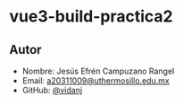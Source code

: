 # vue3-build-practica2

## Autor
- Nombre: Jesús Efrén Campuzano Rangel
- Email: a20311009@uthermosillo.edu.mx
- GitHub: [@vidanj](https://github.com/vidanj)
